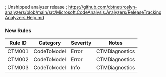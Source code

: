 ﻿; Unshipped analyzer release
; https://github.com/dotnet/roslyn-analyzers/blob/main/src/Microsoft.CodeAnalysis.Analyzers/ReleaseTrackingAnalyzers.Help.md

### New Rules

Rule ID | Category | Severity | Notes
--------|----------|----------|-------
CTM001 | CodeToModel | Error | CTMDiagnostics
CTM002 | CodeToModel | Error | CTMDiagnostics
CTM003 | CodeToModel | Info | CTMDiagnostics